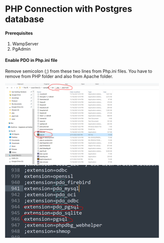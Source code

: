 # PHP Connection with Postgres database
#### Prerequisites

1. WampServer
2. PgAdmin

#### Enable PDO in Php.ini file

Remove semicolon (;) from these two lines from Php.ini files. You have to remove from PHP folder and also from Apache folder. 

![This is an image](/phpini.PNG)
![This is an image](/pdo_extension.PNG)
